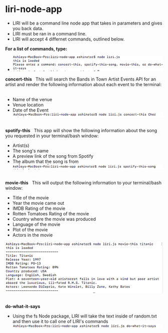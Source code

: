 # liri-node-app
* LIRI will be a command line node app that takes in parameters and gives you back data.
* LIRI must be ran in a command line.
* LIRI will accept 4 differnet commands, outlined below.

**For a list of commands, type:**
&nbsp;
* ![command line](/images/commandLine.png)

**concert-this**
&nbsp;
This will search the Bands in Town Artist Events API for an artist and render the following information about each event to the terminal:
&nbsp;

* Name of the venue
* Venue location
* Date of the Event 
&nbsp;
![concert-this app](/images/concertThis.png)
&nbsp;

**spotify-this**
&nbsp;
This app will show the following information about the song you requested in your terminal/bash window:
&nbsp;

* Artist(s)
* The song's name
* A preview link of the song from Spotify
* The album that the song is from
&nbsp;
![spotify-this-song](/images/spotify.png)
&nbsp;

**movie-this**
&nbsp;
This will output the following information to your terminal/bash window:
* Title of the movie
* Year the movie came out
* IMDB Rating of the movie
* Rotten Tomatoes Rating of the movie
* Country where the movie was produced
* Language of the movie
* Plot of the movie
* Actors in the movie

![movie-this](/images/movie_this.png)
&nbsp;

**do-what-it-says**

* Using the fs Node package, LIRI will take the text inside of random.txt and then use it to call one of LIRI's commands
&nbsp;
![do-what-it says](/images/doIt.png)







